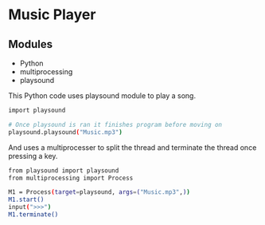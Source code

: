 # Music Player
## Modules
- Python
- multiprocessing
- playsound

This Python code uses playsound module to play a song.
~~~bash
import playsound

# Once playsound is ran it finishes program before moving on
playsound.playsound("Music.mp3")
~~~

And uses a multiprocesser to split the thread and terminate the thread once pressing a key.
~~~bash
from playsound import playsound
from multiprocessing import Process

M1 = Process(target=playsound, args=("Music.mp3",))
M1.start()
input(">>>")
M1.terminate()
~~~
